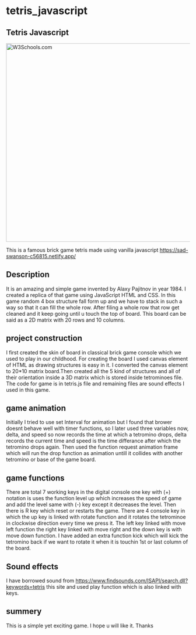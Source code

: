 # tetris_javascript
<!DOCTYPE html>
<html>
<body>

<h2>Tetris Javascript</h2>

<img src="https://res.cloudinary.com/practicaldev/image/fetch/s--GJi6I7Wf--/c_imagga_scale,f_auto,fl_progressive,h_900,q_auto,w_1600/https://thepracticaldev.s3.amazonaws.com/i/fnfgwoh74wzz0iyt6zkp.jpeg" alt="W3Schools.com" style="width:604px;height:542px;">

</body>
</html>

This is a famous brick game tetris made using vanilla javascript https://sad-swanson-c56815.netlify.app/

## Description
It is an amazing and simple game invented by Alaxy Pajitnov in year 1984. I created a replica of that game using JavaScript HTML and CSS. In this game random 4 box structure fall form up and we have to stack in such a way so that it can fill the whole row. After filing a whole row that row get cleaned and it keep going until u touch the top of board.
This board can be said as a 2D matrix with 20 rows and 10 columns. 

## project construction
I first created the skin of board in classical brick game console which we used to play in our childhood. For creating the board I used canvas element of HTML as drawing structures is easy in it. I converted the canvas element to 20*10 matrix board.Then created all the 5 kind of structures and all of their orientation inside a 3D matrix which is stored inside tetrominoes file. The code for game is in tetris.js file and remaining files are sound effects I used in this game.

## game animation
Initially I tried to use set Interval for animation but I found that brower doesnt behave well with timer functions, so I later used three variables now, delta, and speed so now records the time at which a tetromino drops, delta records the current time and speed is the time differance after which the tetromino drops again. Then used the function request animation frame which will run the drop function as animation untill it collides with another tetromino or base of the game board.

## game functions
There are total 7 working keys in the digital console one key with (+) notation is uses the function level up which increases the speed of game and add the level same with (-) key except it decreases the level. Then there is R key which reset or restarts the game. There are 4 console key in which the up key is linked with rotate function and it rotates the tetrominoe in clockwise direction every time we press it. The left key linked with move left function the right key linked with move right and the down key is with move down function. I have added an extra function kick which will kick the tetromino back if we want to rotate it when it is touchin 1st or last column  of the board.

## Sound effects
I have borrowed sound from https://www.findsounds.com/ISAPI/search.dll?keywords=tetris this site and used play function which is also linked with keys.

## summery
This is a simple yet exciting game. I hope u will like it. Thanks 
